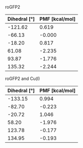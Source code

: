 roGFP2

| Dihedral [°] | PMF [kcal/mol] |
|-----------|-----------|
| -121.62 | 0.619 |
| -66.13 | -0.000 |
| -18.20 | 0.817 |
| 61.08 | -2.235 |
| 93.87 | -1.776 |
| 135.32 | -2.244 |

roGFP2 and Cu(I)

| Dihedral [°] | PMF [kcal/mol] |
|-----------|-----------|
| -133.15 | 0.994 |
| -82.70 | -0.223 |
| -20.72 | 1.046 |
| 58.20 | -1.976 |
| 123.78 | -0.177 |
| 134.95 | -0.193 |
